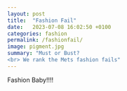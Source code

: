 ```yaml
---
layout: post
title:  "Fashion Fail"
date:   2023-07-08 16:02:50 +0100
categories: fashion
permalink: /fashionfail/
image: pigment.jpg
summary: "Must or Bust? 
<br> We rank the Mets fashion fails"
---
```


Fashion Baby!!!!